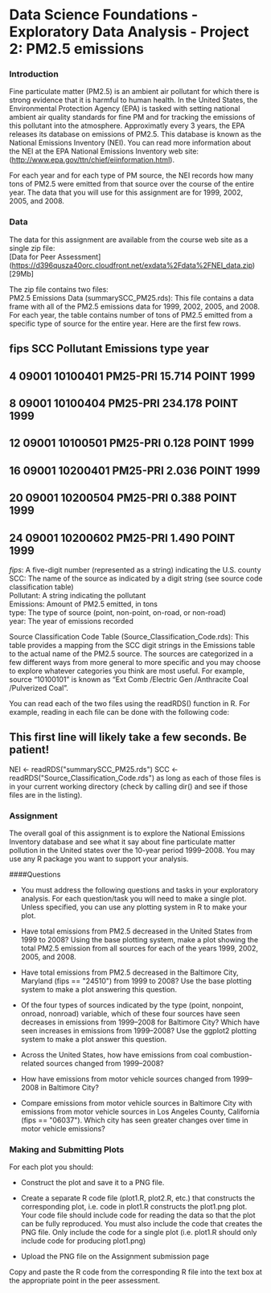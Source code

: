 # Data Science Foundations - Exploratory Data Analysis - Project 2: PM2.5 emissions

### Introduction  
Fine particulate matter (PM2.5) is an ambient air pollutant for which there is strong evidence that it is harmful to human health. In the United States, the Environmental Protection Agency (EPA) is tasked with setting national ambient air quality standards for fine PM and for tracking the emissions of this pollutant into the atmosphere. Approximatly every 3 years, the EPA releases its database on emissions of PM2.5. This database is known as the National Emissions Inventory (NEI). You can read more information about the NEI at the 
EPA National Emissions Inventory web site: (http://www.epa.gov/ttn/chief/eiinformation.html). 
  
For each year and for each type of PM source, the NEI records how many tons of PM2.5 were emitted from that source over the course of the entire year. The data that you will use for this assignment are for 1999, 2002, 2005, and 2008.

### Data  
The data for this assignment are available from the course web site as a single zip file:  
[Data for Peer Assessment] (https://d396qusza40orc.cloudfront.net/exdata%2Fdata%2FNEI_data.zip) [29Mb]

The zip file contains two files:  
PM2.5 Emissions Data (summarySCC_PM25.rds): This file contains a data frame with all of the PM2.5 emissions data for 1999, 2002, 2005, and 2008. For each year, the table contains number of tons of PM2.5 emitted from a specific type of source for the entire year. Here are the first few rows.
  
##     fips      SCC Pollutant Emissions  type year
## 4  09001 10100401  PM25-PRI    15.714 POINT 1999
## 8  09001 10100404  PM25-PRI   234.178 POINT 1999
## 12 09001 10100501  PM25-PRI     0.128 POINT 1999
## 16 09001 10200401  PM25-PRI     2.036 POINT 1999
## 20 09001 10200504  PM25-PRI     0.388 POINT 1999
## 24 09001 10200602  PM25-PRI     1.490 POINT 1999
  
*fips*: A five-digit number (represented as a string) indicating the U.S. county  
SCC: The name of the source as indicated by a digit string (see source code classification table)   
Pollutant: A string indicating the pollutant  
Emissions: Amount of PM2.5 emitted, in tons  
type: The type of source (point, non-point, on-road, or non-road)  
year: The year of emissions recorded  
  
Source Classification Code Table (Source_Classification_Code.rds): This table provides a mapping from the SCC digit strings in the Emissions table to the actual name of the PM2.5 source. The sources are categorized in a few different ways from more general to more specific and you may choose to explore whatever categories you think are most useful. For example, source “10100101” is known as “Ext Comb /Electric Gen /Anthracite Coal /Pulverized Coal”.
  
You can read each of the two files using the readRDS() function in R. For example, reading in each file can be done with the following code:
  
## This first line will likely take a few seconds. Be patient!
NEI <- readRDS("summarySCC_PM25.rds")
SCC <- readRDS("Source_Classification_Code.rds")
as long as each of those files is in your current working directory (check by calling dir() and see if those files are in the listing).  
  
### Assignment  
The overall goal of this assignment is to explore the National Emissions Inventory database and see what it say about fine particulate matter pollution in the United states over the 10-year period 1999–2008. You may use any R package you want to support your analysis.  
  
####Questions
* You must address the following questions and tasks in your exploratory analysis. For each question/task you will need to make a single plot. Unless specified, you can use any plotting system in R to make your plot.  
  
* Have total emissions from PM2.5 decreased in the United States from 1999 to 2008? Using the base plotting system, make a plot showing the total PM2.5 emission from all sources for each of the years 1999, 2002, 2005, and 2008.  
  
* Have total emissions from PM2.5 decreased in the Baltimore City, Maryland (fips == "24510") from 1999 to 2008? Use the base plotting system to make a plot answering this question.  
  
* Of the four types of sources indicated by the type (point, nonpoint, onroad, nonroad) variable, which of these four sources have seen decreases in emissions from 1999–2008 for Baltimore City? Which have seen increases in emissions from 1999–2008? Use the ggplot2 plotting system to make a plot answer this question.  
  
* Across the United States, how have emissions from coal combustion-related sources changed from 1999–2008?  
  
* How have emissions from motor vehicle sources changed from 1999–2008 in Baltimore City?  
  
* Compare emissions from motor vehicle sources in Baltimore City with emissions from motor vehicle sources in Los Angeles County, California (fips == "06037"). Which city has seen greater changes over time in motor vehicle emissions?  

### Making and Submitting Plots  
For each plot you should:  
* Construct the plot and save it to a PNG file.  
  
* Create a separate R code file (plot1.R, plot2.R, etc.) that constructs the corresponding plot, i.e. code in plot1.R constructs the plot1.png plot. Your code file should include code for reading the data so that the plot can be fully reproduced. You must also include the code that creates the PNG file. Only include the code for a single plot (i.e. plot1.R should only include code for producing  plot1.png)  
  
* Upload the PNG file on the Assignment submission page  
  
Copy and paste the R code from the corresponding R file into the text box at the appropriate point in the peer assessment.
